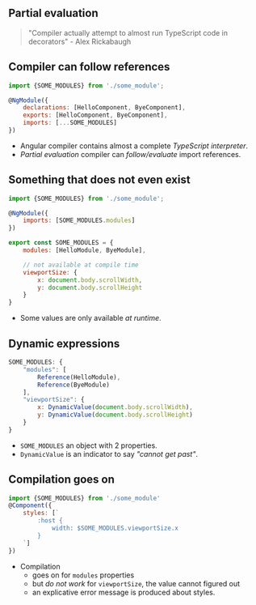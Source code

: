 ## Partial evaluation

> "Compiler actually attempt to almost run TypeScript code in decorators" - Alex Rickabaugh


## Compiler can follow references

```javascript
import {SOME_MODULES} from './some_module';

@NgModule({
    declarations: [HelloComponent, ByeComponent],
    exports: [HelloComponent, ByeComponent],
    imports: [...SOME_MODULES]
})
```

- Angular compiler contains almost a complete *TypeScript interpreter*.
- *Partial evaluation* compiler can *follow/evaluate* import references.


## Something that does not even exist

```javascript
import {SOME_MODULES} from './some_module';

@NgModule({
    imports: [SOME_MODULES.modules]
})
```

```javascript
export const SOME_MODULES = {
    modules: [HelloModule, ByeModule],

    // not available at compile time
    viewportSize: {
        x: document.body.scrollWidth,
        y: document.body.scrollHeight
    }
}
```

- Some values are only available *at runtime*.


## Dynamic expressions

```javascript
SOME_MODULES: {
    "modules": [
        Reference(HelloModule),
        Reference(ByeModule)
    ],
    "viewportSize": {
        x: DynamicValue(document.body.scrollWidth),
        y: DynamicValue(document.body.scrollHeight)
    }
}
```

- `SOME_MODULES` an object with 2 properties.
- `DynamicValue` is an indicator to say *"cannot get past"*.


## Compilation goes on

```javascript
import {SOME_MODULES} from './some_module'
@Component({
    styles: [`
        :host {
            width: $SOME_MODULES.viewportSize.x
        }
    `]
})
```

- Compilation
  - goes on for `modules` properties
  - but *do not work* for `viewportSize`, the value cannot figured out
  - an explicative error message is produced about styles.